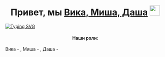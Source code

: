 <h1 align="center">Привет, мы <a href="https://daniilshat.ru/" target="_blank">Вика, Миша, Даша</a> 
<img src="https://github.com/blackcater/blackcater/raw/main/images/Hi.gif" height="32"/></h1>
<a href="https://git.io/typing-svg"><img src="https://readme-typing-svg.herokuapp.com?font=Fira+Code&weight=1000&duration=10000&pause=1&color=2A20FF&background=FFFFFF00&center=true&vCenter=true&width=500&height=80&lines=%D0%A1%D1%82%D1%83%D0%B4%D0%B5%D0%BD%D1%82%D1%8B+%D0%98%D0%A2-15%2C16" alt="Typing SVG" /></a>
<h4 align="center">Наши роли:</h4> Вика - , Миша - , Даша - 

